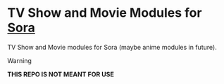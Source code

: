 # TV Show and Movie Modules for [Sora](https://github.com/cranci1/Sora)

TV Show and Movie modules for Sora (maybe anime modules in future).

> [!WARNING]
> **THIS REPO IS NOT MEANT FOR USE**<br>
